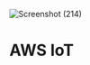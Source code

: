 ![Screenshot (214)](https://user-images.githubusercontent.com/63872951/119391638-386e7980-bcec-11eb-9a5e-8c52b0c48471.png)
# AWS IoT
